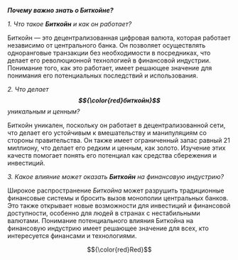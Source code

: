 **_Почему важно знать о Биткойне?_**    
    
    
_1. Что такое **Биткойн** и как он работает?_

Биткойн — это децентрализованная цифровая валюта, которая работает независимо от центрального банка. Он позволяет осуществлять одноранговые транзакции без необходимости в посредниках, что делает его революционной технологией в финансовой индустрии. Понимание того, как это работает, имеет решающее значение для понимания его потенциальных последствий и использования.    
    
    
_2. Что делает **$${\color{red}биткойн}$$** уникальным и ценным?_

Биткойн уникален, поскольку он работает в децентрализованной сети, что делает его устойчивым к вмешательству и манипуляциям со стороны правительства. Он также имеет ограниченный запас равный 21 миллиону, что делает его редким и ценным, как золото. Изучение этих качеств помогает понять его потенциал как средства сбережения и инвестиций.    
    
    
_3. Какое влияние может оказать **Биткойн** на финансовую индустрию?_

Широкое распространение _Биткойна_ может разрушить традиционные финансовые системы и бросить вызов монополии центральных банков. Это также открывает новые возможности для инвестиций и финансовой доступности, особенно для людей в странах с нестабильными валютами. Понимание потенциального влияния Биткойна на финансовую индустрию имеет решающее значение для всех, кто интересуется финансами и технологиями.
    
    
$${\color{red}Red}$$
